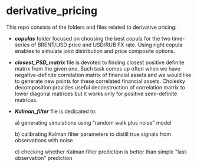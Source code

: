 # derivative_pricing

This repo consists of the folders and files related to derivative pricing:

* ***copulas*** folder focused on choosing the best copula for the two time-series of BRENT/USD price and USD/RUB FX rate. Using right copula enables to simulate joint distribution and price composite options.

* ***closest_PSD_matrix*** file is devoted to finding closest positive definite matrix from the given one. Such task comes up often when we have negative-definite correlation matrix of financial assets  and we would like to generate new points for these correlated financial assets. Cholesky decomposition provides useful deconstruction of correlation matrix to lower diagonal matrices but it works only for positive semi-definite matrices.

* ***Kalman_filter*** file is dedicated to:

  a) generating simulations using "random walk plus noise" model

  b) calibrating Kalman filter parameters to distill true signals from observations with noise

  c) checking whether Kalman filter prediction is better than simple "last-observation" prediction

